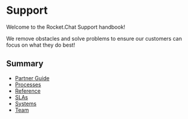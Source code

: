# Support

Welcome to the Rocket.Chat Support handbook!

We remove obstacles and solve problems to ensure our customers can focus on what they do best!

## Summary

* [Partner Guide](old-docs-guides/partner-guide.md)
* [Processes]()
* [Reference](old-docs-guides/reference.md)
* [SLAs](processes/slas.md)
* [Systems](systems.md)
* [Team]()

